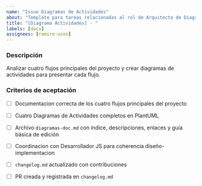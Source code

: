 ```yaml
---
name: "Issue Diagramas de Actividades"
about: "Template para tareas relacionadas al rol de Arquitecto de Diagramas de Actividades"
title: "[Diagrama Actividades] - "
labels: [docs]
assignees: [ramire-uces]
---
```


### Descripción
Analizar cuatro flujos principales del proyecto y crear diagramas de actividades para presentar cada flujo.

### Criterios de aceptación
- [ ] Documentacion correcta de los cuatro flujos principales del proyecto
- [ ] Cuatro Diagramas de Actividades completos en PlantUML 
- [ ] Archivo `diagramas-doc.md` con índice, descripciones, enlaces y guía básica de edición
- [ ] Coordinacion con Desarrollador JS para coherencia diseño-implementacion
- [ ] `changelog.md` actualizado con contribuciones
- [ ] PR creada y registrada en `changelog.md`

